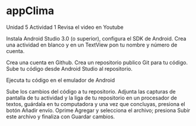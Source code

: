 # appClima
Unidad 5 Actividad 1
Revisa el video en Youtube

Instala Android Studio 3.0 (o superior), configura el SDK de Android. Crea una actividad en blanco y en un TextView pon tu nombre y número de cuenta. 

Crea una cuenta en Github. Crea un repositorio publico Git para tu código. Sube tu código desde Android Studio al repositorio.

Ejecuta tu código en el emulador de Android

Sube los cambios del código a tu repositorio. Adjunta las capturas de pantalla de tu actividad y la liga de tu repositorio en un procesador de textos, guárdala en tu computadora y una vez que concluyas, presiona el botón Añadir envío. Oprime Agregar y selecciona el archivo; presiona Subir este archivo y finaliza con Guardar cambios.
